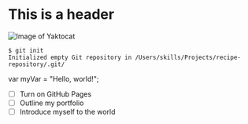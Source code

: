 # This is a header
![Image of Yaktocat](https://octodex.github.com/images/yaktocat.png)

```
$ git init
Initialized empty Git repository in /Users/skills/Projects/recipe-repository/.git/
```

var myVar = "Hello, world!";
- [ ] Turn on GitHub Pages
- [ ] Outline my portfolio
- [ ] Introduce myself to the world
